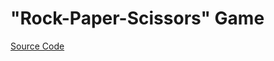 # "Rock-Paper-Scissors" Game


[Source Code](https://github.com/martinshpatov/RockPaperScissors/blob/41235ce0c8f96a3841f589f1e55bca57a90c0f45/rockPaperScissors.js)
